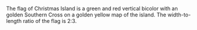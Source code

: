 The flag of Christmas Island is a green and red vertical bicolor with an golden Southern Cross on a golden yellow map of the island. The width-to-length ratio of the flag is 2:3.